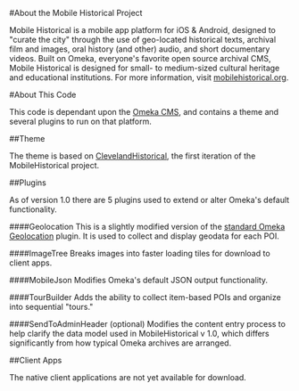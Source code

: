 #About the Mobile Historical Project

Mobile Historical is a mobile app platform for iOS & Android, designed to "curate the city" through the use of geo-located historical texts, archival film and images, oral history (and other) audio, and short documentary videos. Built on Omeka, everyone's favorite open source archival CMS, Mobile Historical is designed for small- to medium-sized cultural heritage and educational institutions. For more information, visit [mobilehistorical.org](http://mobilehistorical.org/ "Mobile Historical").

#About This Code

This code is dependant upon the [Omeka CMS](http://omeka.org "Omeka"), and contains a theme and several plugins to run on that platform. 

##Theme

The theme is based on [ClevelandHistorical](http://ClevelandHistorical.org "ClevelandHistorical"), the first iteration of the MobileHistorical project. 

##Plugins

As of version 1.0 there are 5 plugins used to extend or alter Omeka's default functionality.

####Geolocation 
This is a slightly modified version of the [standard Omeka Geolocation](http://omeka.org/codex/Plugins/Geolocation "Geolocation @ Omeka.org") plugin. It is used to collect and display geodata for each POI.

####ImageTree
Breaks images into faster loading tiles for download to client apps.

####MobileJson
Modifies Omeka's default JSON output functionality.

####TourBuilder
Adds the ability to collect item-based POIs and organize into sequential "tours."

####SendToAdminHeader (optional)
Modifies the content entry process to help clarify the data model used in MobileHistorical v 1.0, which differs significantly from how typical Omeka archives are arranged. 

##Client Apps

The native client applications are not yet available for download.



